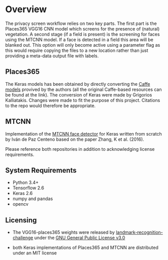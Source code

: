 # Overview

The privacy screen workflow relies on two key parts. The first part is the Places365 VGG16 CNN model which screens for the presence of (natural) vegetation. A second stage (if a field is present) is the screening for faces using the MTCNN model. If a face is detected in a field this area will be blanked out. This option will only become active using a parameter flag as this would require copying the files to a new location rather than just providing a meta-data output file with labels.

## Places365

The Keras models has been obtained by directly converting the [Caffe models](https://github.com/CSAILVision/places365) provived by the authors (all the original Caffe-based resources can be found at the link). The conversion of Keras were made by Grigorios Kalliatakis. Changes were made to fit the purpose of this project. Citations to the repo would therefore be appropriate.

## MTCNN

Implementation of the [MTCNN face detector](https://github.com/ipazc/mtcnn) for Keras written from scratch by Iván de Paz Centeno based on the paper Zhang, K et al. (2016).

Please reference both repositories in addition to acknowledging license requirements.

## System Requirements

- Python 3.4+
- Tensorflow 2.6
- Keras 2.6
- numpy and pandas
- opencv

## Licensing

- The VGG16-places365 weights were released by [landmark-recognition-challenge](https://github.com/antorsae/landmark-recognition-challenge) under the [GNU General Public License v3.0](https://github.com/antorsae/landmark-recognition-challenge/blob/master/LICENSE)

- both Keras implementations of Places365 and MTCNN are distributed under an MIT license
